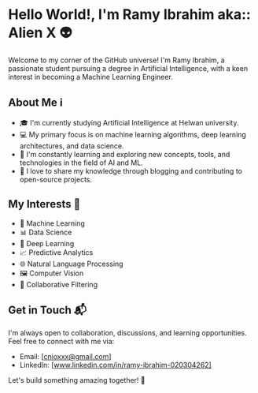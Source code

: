 # Hello World!, I'm Ramy Ibrahim aka:: Alien X 👽

Welcome to my corner of the GitHub universe! I'm Ramy Ibrahim, a passionate student pursuing a degree in Artificial Intelligence, with a keen interest in becoming a Machine Learning Engineer.

## About Me ℹ️

- 🎓 I'm currently studying Artificial Intelligence at Helwan university.
- 💻 My primary focus is on machine learning algorithms, deep learning architectures, and data science.
- 🌱 I'm constantly learning and exploring new concepts, tools, and technologies in the field of AI and ML.
- 📝 I love to share my knowledge through blogging and contributing to open-source projects.

## My Interests 🤖

- 🧠 Machine Learning
- 📊 Data Science
- 🤖 Deep Learning
- 📈 Predictive Analytics
- 🌐 Natural Language Processing
- 🖼️ Computer Vision
- 🤝 Collaborative Filtering

## Get in Touch 📬

I'm always open to collaboration, discussions, and learning opportunities. Feel free to connect with me via:

- Email: [cnioxxx@gmail.com]
- LinkedIn: [www.linkedin.com/in/ramy-ibrahim-020304262]

Let's build something amazing together! 🌟

